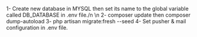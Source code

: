 1- Create new database in MYSQL then set its name to the global variable called DB_DATABASE in .env file./n \n
2- composer update then composer dump-autoload 
3- php artisan migrate:fresh --seed 
4- Set pusher & mail configuration in .env file. 
